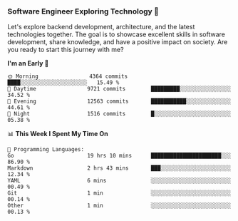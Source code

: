 ### Software Engineer Exploring Technology 🚀 

Let's explore backend development, architecture, and the latest technologies together. The goal is to showcase excellent skills in software development, share knowledge, and have a positive impact on society. Are you ready to start this journey with me?

<!--START_SECTION:waka-->
**I'm an Early 🐤** 

```text
🌞 Morning                4364 commits        ████░░░░░░░░░░░░░░░░░░░░░   15.49 % 
🌆 Daytime                9721 commits        █████████░░░░░░░░░░░░░░░░   34.52 % 
🌃 Evening                12563 commits       ███████████░░░░░░░░░░░░░░   44.61 % 
🌙 Night                  1516 commits        █░░░░░░░░░░░░░░░░░░░░░░░░   05.38 % 
```


📊 **This Week I Spent My Time On** 

```text
💬 Programming Languages: 
Go                       19 hrs 10 mins      ██████████████████████░░░   86.90 % 
Markdown                 2 hrs 43 mins       ███░░░░░░░░░░░░░░░░░░░░░░   12.34 % 
YAML                     6 mins              ░░░░░░░░░░░░░░░░░░░░░░░░░   00.49 % 
Git                      1 min               ░░░░░░░░░░░░░░░░░░░░░░░░░   00.14 % 
Other                    1 min               ░░░░░░░░░░░░░░░░░░░░░░░░░   00.13 % 
```


<!--END_SECTION:waka-->

